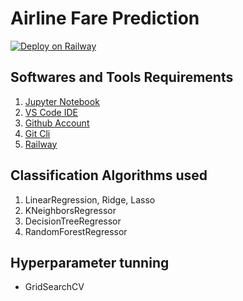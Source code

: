 # Airline Fare Prediction

[![Deploy on Railway](https://railway.app/button.svg)](https://railway.app/new/template/oDxri6?referralCode=V8Xfpl)

## Softwares and Tools Requirements

1. [Jupyter Notebook](https://jupyter.org/)
2. [VS Code IDE](https://code.visualstudio.com/)
3. [Github Account](https://github.com)
4. [Git Cli](https://cli.github.com/)
5. [Railway](https://railway.app/)

## Classification Algorithms used

1. LinearRegression, Ridge, Lasso
2. KNeighborsRegressor
3. DecisionTreeRegressor
4. RandomForestRegressor

## Hyperparameter tunning

* GridSearchCV
